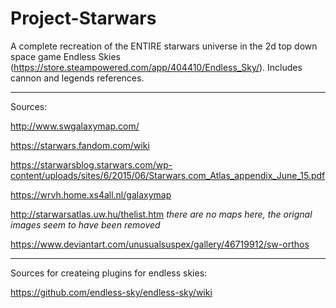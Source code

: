 # Project-Starwars
A complete recreation of the ENTIRE starwars universe in the 2d top down space game Endless Skies (https://store.steampowered.com/app/404410/Endless_Sky/). Includes cannon and legends references.

______________________________________________________________________________________________________________

Sources:

http://www.swgalaxymap.com/

https://starwars.fandom.com/wiki

https://starwarsblog.starwars.com/wp-content/uploads/sites/6/2015/06/Starwars.com_Atlas_appendix_June_15.pdf

https://wrvh.home.xs4all.nl/galaxymap

http://starwarsatlas.uw.hu/thelist.htm *there are no maps here, the orignal images seem to have been removed*

https://www.deviantart.com/unusualsuspex/gallery/46719912/sw-orthos

_______________________________________________________________________________________________________________

Sources for createing plugins for endless skies:

https://github.com/endless-sky/endless-sky/wiki

